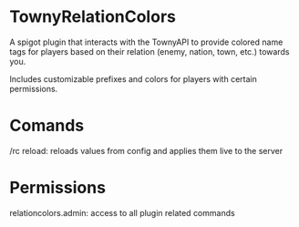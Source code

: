 # TownyRelationColors

A spigot plugin that interacts with the TownyAPI to provide colored name tags for players based on their relation (enemy, nation, town, etc.) towards you.

Includes customizable prefixes and colors for players with certain permissions.

# Comands

/rc reload: reloads values from config and applies them live to the server

# Permissions

relationcolors.admin: access to all plugin related commands
